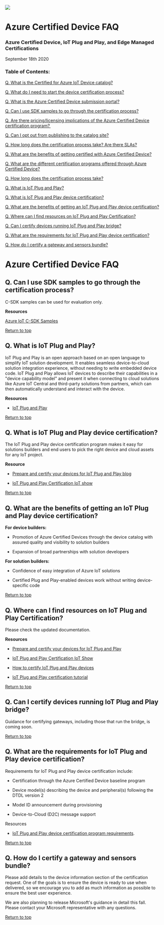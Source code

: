 
![](./images/image1.png)

# Azure Certified Device FAQ
### Azure Certified Device, IoT Plug and Play, and Edge Managed Certifications
September 18th 2020

### Table of Contents:

[Q. What is the Certified for Azure IoT Device catalog?](https://aka.ms/certlearnmore)

[Q. What do I need to start the device certification process?](https://docs.microsoft.com/azure/certification/tutorial-00-selecting-your-certification)

[Q. What is the Azure Certified Device submission portal?](https://docs.microsoft.com/azure/certification/tutorial-01-creating-your-project)

[Q. Can I use SDK samples to go through the certification process?](#q.-can-i-use-sdk-samples-to-go-through-the-certification-process)

[Q. Are there pricing/licensing implications of the Azure Certified Device certification program? ](https://aka.ms/certlearnmore)

[Q. Can I opt out from publishing to the catalog site?](https://docs.microsoft.com/en-us/azure/certification/tutorial-04-publishing-your-device)

[Q. How long does the certification process take? Are there SLAs?](https://aka.ms/certlearnmore)

[Q. What are the benefits of getting certified with Azure Certified Device?](https://aka.ms/certlearnmore)

[Q. What are the different certification programs offered through Azure Certified Device?](https://aka.ms/certlearnmore)

[Q. How long does the certification process take?](https://aka.ms/certlearnmore)

[Q. What is IoT Plug and Play?](#q.-what-is-iot-plug-and-play)

[Q. What is IoT Plug and Play device certification?](#q.-what-is-iot-plug-and-play-device-certification)

[Q. What are the benefits of getting an IoT Plug and Play device certification?](#q.-what-are-the-benefits-of-getting-an-iot-plug-and-play-device-certification)

[Q. Where can I find resources on IoT Plug and Play Certification?](#q.-where-can-i-find-resources-on-iot-plug-and-play-certification)

[Q. Can I certify devices running IoT Plug and Play bridge?](#q.-can-i-certify-devices-running-iot-plug-and-play-bridge)

[Q. What are the requirements for IoT Plug and Play device certification?](#q.-what-are-the-requirements-for-iot-plug-and-play-device-certification)

[Q. How do I certify a gateway and sensors bundle?](#q.-how-do-i-certify-a-gateway-and-sensors-bundle)

# Azure Certified Device FAQ #

<a name="q.-what-is-the-certified-for-azure-iot-device-catalog"></a>
## Q. Can I use SDK samples to go through the certification process?

C-SDK samples can be used for evaluation only.

**Resources**

[Azure IoT C-SDK Samples](https://github.com/Azure/azure-iot-sdk-c/tree/master/iothub_client/samples/pnp)

[Return to top](#Azure-Certified-Device-FAQ)

<a name="q.-are-there-pricinglicensing-implications-of-the-azure-certified-device-certification-program"></a>


## Q. What is IoT Plug and Play?

IoT Plug and Play is an open approach based on an open language to simplify IoT solution development. It enables seamless device-to-cloud solution integration experience, without needing to write embedded device code. IoT Plug and Play allows IoT devices to describe their capabilities in a "device capability model" and present it when connecting to cloud solutions like Azure IoT Central and third-party solutions from partners, which can then automatically understand and
interact with the device.

**Resources**

-   [IoT Plug and Play](https://aka.ms/iotpnp)

[Return to top](#Azure-Certified-Device-FAQ)

<a name="q.-what-is-iot-plug-and-play-device-certification"></a>
## Q. What is IoT Plug and Play device certification?

The IoT Plug and Play device certification program makes it easy for solutions builders and end users to pick the right device and cloud assets for any IoT project.

**Resource**

-   [Prepare and certify your devices for IoT Plug and Play blog](https://aka.ms/pnpcertblog)

-   [IoT Plug and Play Certification IoT show](https://aka.ms/iotshow/231/youtube)

[Return to top](#Azure-Certified-Device-FAQ)

<a name="q.-what-are-the-benefits-of-getting-an-iot-plug-and-play-device-certification"></a>
## Q. What are the benefits of getting an IoT Plug and Play device certification? 

**For device builders:**

-   Promotion of Azure Certified Devices through the device catalog with assured quality and visibility to solution builders

-   Expansion of broad partnerships with solution developers

**For solution builders:**

-   Confidence of easy integration of Azure IoT solutions

-   Certified Plug and Play-enabled devices work without writing device-specific code

[Return to top](#Azure-Certified-Device-FAQ)

<a name="q.-where-can-i-find-resources-on-iot-plug-and-play-certification"></a>
## Q. Where can I find resources on IoT Plug and Play Certification? 

Please check the updated documentation.

**Resources**

-   [Prepare and certify your devices for IoT Plug and Play](https://aka.ms/pnpcertblog)

-   [IoT Plug and Play Certification IoT Show](https://aka.ms/iotshow/231/youtube)

-   [How to certify IoT Plug and Play devices](http://aka.ms/pnpcertdoc)

-   [IoT Plug and Play certification tutorial](https://aka.ms/pnpcerttutorial)

[Return to top](#Azure-Certified-Device-FAQ)

<a name="q.-can-i-certify-devices-running-iot-plug-and-play-bridge"></a>
## Q. Can I certify devices running IoT Plug and Play bridge?

Guidance for certifying gateways, including those that run the bridge, is coming soon.

[Return to top](#Azure-Certified-Device-FAQ)

<a name="q.-what-are-the-requirements-for-iot-plug-and-play-device-certification"></a>
## Q. What are the requirements for IoT Plug and Play device certification? 

Requirements for IoT Plug and Play device certification include:

-   Certification through the Azure Certified Device baseline program

-   Device model(s) describing the device and peripheral(s) following the DTDL version 2

-   Model ID announcement during provisioning

-   Device-to-Cloud (D2C) message support

Resources

-   [IoT Plug and Play device certification program requirements](https://aka.ms/IoTPnPCert).

[Return to top](#Azure-Certified-Device-FAQ)

<a name="q.-what-is-the-migration-path-from-the-previous-public-preview"></a>

## Q. How do I certify a gateway and sensors bundle?

Please add details to the device information section of the certification request. One of the goals is to ensure the device is ready to use when delivered, so we encourage you to add as much information as possible to ensure the best user experience.

We are also planning to release Microsoft's guidance in detail this fall. Please contact your Microsoft representative with any questions.

[Return to top](#Azure-Certified-Device-FAQ)
